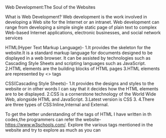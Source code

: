 Web Development:The Soul of the Websites


What is Web Development?
Web development is the work involved in developing a Web site for the Internet or an intranet. Web development can range from developing a simple single static page of plain text to complex Web-based Internet applications, electronic businesses, and social network services


HTML(Hyper Text Markup Language)-
1.It provides the skeleton for the website.It is a standard markup language for documents designed to be displayed in a web browser. It can be assisted by technologies such as Cascading Style Sheets and scripting languages such as JavaScript. 
2.HTML elements are the building blocks of HTML pages 
3.HTML elements are represented by <> tags


CSS(Cascading Style Sheets)-
1.It provides the designs and styles to the website or in other words I can say that it decides how the HTML elements are to be displayed. 
2.CSS is a cornerstone technology of the World Wide Web, alongside HTML and JavaScript. 
3.Latest version is CSS 3.
4.There are three types of CSS:Inline,Internal and External.

To get the better understanding of the tags of HTML I have written in th codes,the programmers can refer the website-https://www.w3schools.com/.
Explore the various tags mentioned in the website and try to explore as much as you can
